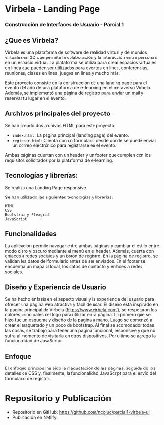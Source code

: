 # Virbela - Landing Page
### Construcción de Interfaces de Usuario - Parcial 1


## ¿Que es Virbela?
Virbela es una plataforma de software de realidad virtual y de mundos virtuales en 3D que permite la colaboración y la interacción entre personas en un espacio virtual. La plataforma se utiliza para crear espacios virtuales en línea que pueden ser utilizados para eventos en línea, conferencias, reuniones, clases en línea, juegos en línea y mucho más.

Este proyecto consiste en la construcción de una landing page para el evento del año de una plataforma de e-learning en el metaverso Virbela. Además, se implementó una página de registro para enviar un mail y reservar tu lugar en el evento.

## Archivos principales del proyecto

Se han creado dos archivos HTML para este proyecto:

-   `index.html`: La página principal (landing page) del evento.
-   `register.html`: Cuenta con un formulario desde donde se puede enviar un correo electrónico para registrarse en el evento.

Ambas páginas cuentan con un header y un footer que cumplen con los requisitos solicitados por la plataforma de e-learning.


## Tecnologías y librerías:
Se realizo una Landing Page responsive.

Se han utilizado las siguientes tecnologías y librerías:

    HTML
    CSS
    Bootstrap y Flexgrid
    JavaScript


## Funcionalidades

La aplicación permite navegar entre ambas páginas y cambiar el estilo entre modo claro y oscuro mediante el menú en el header. Además, cuenta con enlaces a redes sociales y un botón de registro.
En la página de registro, se validan los datos del formulario antes de ser enviados. 
En el footer se encuentra un mapa al local, los datos de contacto y enlaces a redes sociales.


## Diseño y Experiencia de Usuario

Se ha hecho énfasis en el aspecto visual y la experiencia del usuario para ofrecer una página web atractiva y fácil de usar.
El diseño esta inspirado en la pagina principal de Virbela (https://www.virbela.com/), se respetaron los colores principales del logo para utilizar en la página.
Lo primero que se hizo fue un esquema y diseño de la pagina a mano. Luego se comenzó a crear el maquetado y un poco de bootstrap. Al final se acomodador todas las cosas, se trabajo para tener una pagina funcional, responsive y que no sufra al momento de visitarla en otros dispositivos.
Por ultimo se agrego la funcionalidad de JavaScript.

## Enfoque

El enfoque principal ha sido la maquetación de las páginas, seguida de los detalles de CSS y, finalmente, la funcionalidad JavaScript para el envío del formulario de registro.


# Repositorio y Publicación

- Repositorio en GitHub: https://github.com/ncoluc/parcial1-virbela-ui
- Publicación en Netlify: